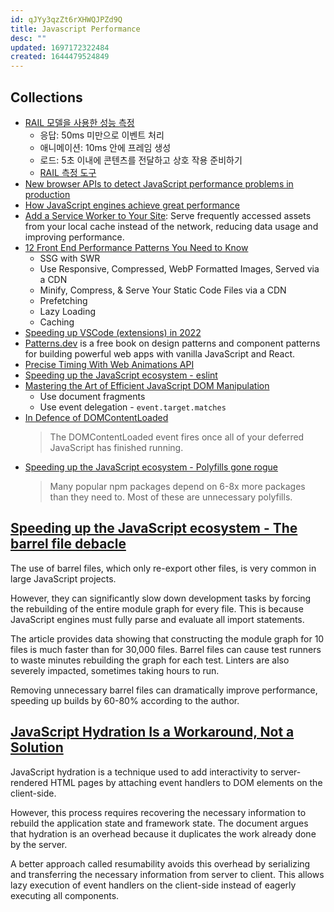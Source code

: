 ```yaml
---
id: qJYy3qzZt6rXHWQJPZd9Q
title: Javascript Performance
desc: ""
updated: 1697172322484
created: 1644479524849
---
```


## Collections

- [RAIL 모델을 사용한 성능 측정](https://web.dev/rail/)
  - 응답: 50ms 미만으로 이벤트 처리
  - 애니메이션: 10ms 안에 프레임 생성
  - 로드: 5초 이내에 콘텐츠를 전달하고 상호 작용 준비하기
  - [RAIL 측정 도구](https://web.dev/rail/#chrome-devtools)
- [New browser APIs to detect JavaScript performance problems in production](https://michaelscodingspot.com/javascript-performance-apis/)
- [How JavaScript engines achieve great performance](https://blogg.bekk.no/how-javascript-engines-achieve-great-performance-fb0b36601557)
- [Add a Service Worker to Your Site](https://css-tricks.com/add-a-service-worker-to-your-site/): Serve frequently accessed assets from your local cache instead of the network, reducing data usage and improving performance.
- [12 Front End Performance Patterns You Need to Know](https://medium.com/geekculture/12-front-end-performance-patterns-you-need-to-know-def550620464)
  - SSG with SWR
  - Use Responsive, Compressed, WebP Formatted Images, Served via a CDN
  - Minify, Compress, & Serve Your Static Code Files via a CDN
  - Prefetching
  - Lazy Loading
  - Caching
- [Speeding up VSCode (extensions) in 2022](https://jason-williams.co.uk/speeding-up-vscode-extensions-in-2022)
- [Patterns.dev](https://www.patterns.dev/) is a free book on design patterns and component patterns for building powerful web apps with vanilla JavaScript and React.
- [Precise Timing With Web Animations API](https://www.smashingmagazine.com/2022/06/precise-timing-web-animations-api/)
- [Speeding up the JavaScript ecosystem - eslint](https://marvinh.dev/blog/speeding-up-javascript-ecosystem-part-3/)
- [Mastering the Art of Efficient JavaScript DOM Manipulation](https://itnext.io/mastering-the-art-of-efficient-javascript-dom-manipulation-899b5cbf5a3f)
  - Use document fragments
  - Use event delegation - `event.target.matches`
- [In Defence of DOMContentLoaded](https://csswizardry.com/2023/07/in-defence-of-domcontentloaded/)
  > The DOMContentLoaded event fires once all of your deferred JavaScript has finished running.
- [Speeding up the JavaScript ecosystem - Polyfills gone rogue](https://marvinh.dev/blog/speeding-up-javascript-ecosystem-part-6/)
  > Many popular npm packages depend on 6-8x more packages than they need to. Most of these are unnecessary polyfills.

## [Speeding up the JavaScript ecosystem - The barrel file debacle](https://marvinh.dev/blog/speeding-up-javascript-ecosystem-part-7/)

The use of barrel files, which only re-export other files, is very common in large JavaScript projects.

However, they can significantly slow down development tasks by forcing the rebuilding of the entire module graph for every file. This is because JavaScript engines must fully parse and evaluate all import statements.

The article provides data showing that constructing the module graph for 10 files is much faster than for 30,000 files. Barrel files can cause test runners to waste minutes rebuilding the graph for each test. Linters are also severely impacted, sometimes taking hours to run.

Removing unnecessary barrel files can dramatically improve performance, speeding up builds by 60-80% according to the author.

## [JavaScript Hydration Is a Workaround, Not a Solution](https://thenewstack.io/javascript-hydration-is-a-workaround-not-a-solution/)

JavaScript hydration is a technique used to add interactivity to server-rendered HTML pages by attaching event handlers to DOM elements on the client-side.

However, this process requires recovering the necessary information to rebuild the application state and framework state. The document argues that hydration is an overhead because it duplicates the work already done by the server.

A better approach called resumability avoids this overhead by serializing and transferring the necessary information from server to client. This allows lazy execution of event handlers on the client-side instead of eagerly executing all components.
